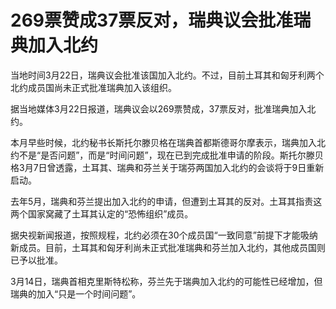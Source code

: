 # 269票赞成37票反对，瑞典议会批准瑞典加入北约

当地时间3月22日，瑞典议会批准该国加入北约。不过，目前土耳其和匈牙利两个北约成员国尚未正式批准瑞典加入该组织。

据当地媒体3月22日报道，瑞典议会以269票赞成，37票反对，批准瑞典加入北约。

本月早些时候，北约秘书长斯托尔滕贝格在瑞典首都斯德哥尔摩表示，瑞典加入北约不是“是否问题”，而是“时间问题”，现在已到完成批准申请的阶段。斯托尔滕贝格3月7日曾透露，土耳其、瑞典和芬兰关于瑞芬两国加入北约的会谈将于9日重新启动。

去年5月，瑞典和芬兰提出加入北约的申请，但遭到土耳其的反对。土耳其指责这两个国家窝藏了土耳其认定的“恐怖组织”成员。

据央视新闻报道，按照规程，北约必须在30个成员国“一致同意”前提下才能吸纳新成员。目前，土耳其和匈牙利尚未正式批准瑞典和芬兰加入北约，其他成员国则已予以批准。

3月14日，瑞典首相克里斯特松称，芬兰先于瑞典加入北约的可能性已经增加，但瑞典的加入“只是一个时间问题”。

